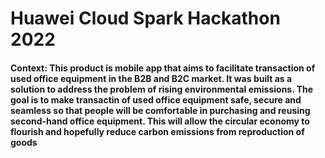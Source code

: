 # Huawei Cloud Spark Hackathon 2022

#### Context: This product is mobile app that aims to facilitate transaction of used office equipment in the B2B and B2C market. It was built as a solution to address the problem of rising environmental emissions. The goal is to make transactin of used office equipment safe, secure and seamless so that people will be comfortable in purchasing and reusing second-hand office equipment. This will allow the circular economy to flourish and hopefully reduce carbon emissions from reproduction of goods 






